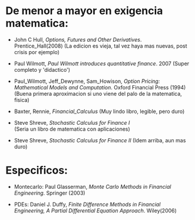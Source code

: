 # De menor a mayor en exigencia matematica:

* John C Hull, _Options, Futures and Other Derivatives_. Prentice_Hall(2008)
    (La edicion es vieja, tal vez haya mas nuevas, post crisis por ejemplo)

* Paul Wilmott, _Paul Wilmott introduces quantitative finance_. 2007 
    (Super completo y 'didactico')

* Paul_Wilmott, Jeff_Dewynne, Sam_Howison, _Option Pricing: Mathematical Models and Computation_. Oxford Financial Press (1994)
    (Buena primera aproximacion si uno viene del palo de la matematica, fisica)
    
* Baxter, Rennie, _Financial_Calculus_ 
    (Muy lindo libro, legible, pero duro)

* Steve Shreve, _Stochastic Calculus for Finance I_  
    (Seria un libro de matematica con aplicaciones)
    
* Steve Shreve, _Stochastic Calculus for Finance II_ 
    (Idem arriba, aun mas duro)
    
    
# Especificos:

* Montecarlo: Paul Glasserman, _Monte Carlo Methods in Financial Engineering_. Springer (2003)

* PDEs: Daniel J. Duffy, _Finite Difference Methods in Financial Engineering, A Partial Differential Equation Approach_. Wiley(2006)

